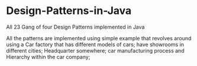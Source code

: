 # Design-Patterns-in-Java
All 23 Gang of four Design Patterns implemented in Java

All the patterns are implemented using simple example that revolves around using a Car factory that has different models of cars;
have showrooms in different cities; Headquarter somewhere; car manufacturing process and Hierarchy within the car company;
